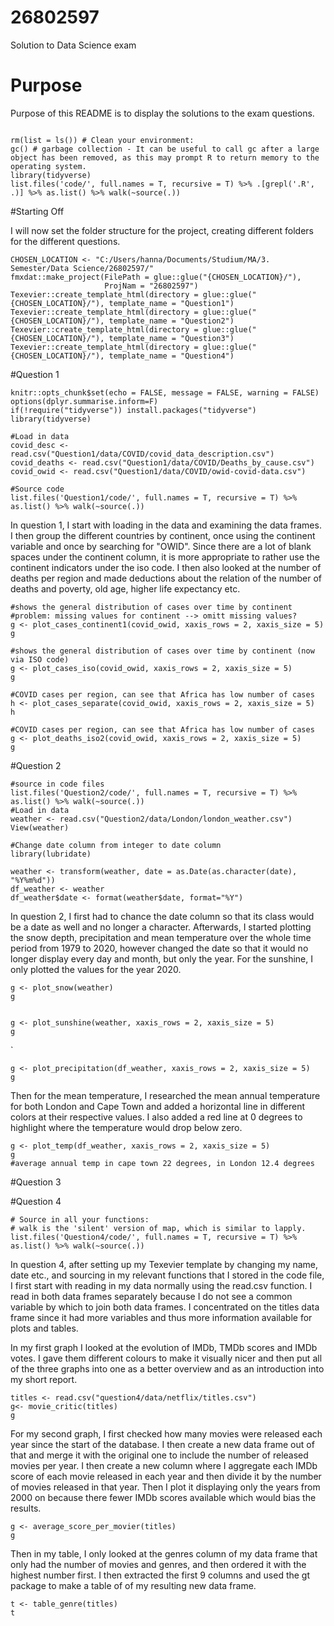 # 26802597
 Solution to Data Science exam

# Purpose

Purpose of this README is to display the solutions to the exam questions.


```{r}

rm(list = ls()) # Clean your environment:
gc() # garbage collection - It can be useful to call gc after a large object has been removed, as this may prompt R to return memory to the operating system.
library(tidyverse)
list.files('code/', full.names = T, recursive = T) %>% .[grepl('.R', .)] %>% as.list() %>% walk(~source(.))
```
#Starting Off

I will now set the folder structure for the project, creating different folders for the different questions. 

```{r, eval = F}
CHOSEN_LOCATION <- "C:/Users/hanna/Documents/Studium/MA/3. Semester/Data Science/26802597/"
fmxdat::make_project(FilePath = glue::glue("{CHOSEN_LOCATION}/"), 
                     ProjNam = "26802597")
Texevier::create_template_html(directory = glue::glue("{CHOSEN_LOCATION}/"), template_name = "Question1")
Texevier::create_template_html(directory = glue::glue("{CHOSEN_LOCATION}/"), template_name = "Question2")
Texevier::create_template_html(directory = glue::glue("{CHOSEN_LOCATION}/"), template_name = "Question3")
Texevier::create_template_html(directory = glue::glue("{CHOSEN_LOCATION}/"), template_name = "Question4")
```
#Question 1 

```{r setup, include=FALSE}
knitr::opts_chunk$set(echo = FALSE, message = FALSE, warning = FALSE)
options(dplyr.summarise.inform=F)
if(!require("tidyverse")) install.packages("tidyverse")
library(tidyverse)
```


```{r}
#Load in data
covid_desc <- read.csv("Question1/data/COVID/covid_data_description.csv")
covid_deaths <- read.csv("Question1/data/COVID/Deaths_by_cause.csv")
covid_owid <- read.csv("Question1/data/COVID/owid-covid-data.csv")

#Source code
list.files('Question1/code/', full.names = T, recursive = T) %>% as.list() %>% walk(~source(.))
```


In question 1, I start with loading in the data and examining the data frames. I then group the different countries by continent, once using the continent variable and once by searching for "OWID". Since there are a lot of blank spaces under the continent column, it is more appropriate to rather use the continent indicators under the iso code. I then also looked at the number of deaths per region and made deductions about the relation of the number of deaths and poverty, old age, higher life expectancy etc. 

```{r, warning =  FALSE, fig.align = 'center', fig.cap = "Total Covid cases.\\label{Figure1}", fig.ext = 'png', fig.height = 5, fig.width = 7}
#shows the general distribution of cases over time by continent 
#problem: missing values for continent --> omitt missing values?
g <- plot_cases_continent1(covid_owid, xaxis_rows = 2, xaxis_size = 5)
g
```

```{r,  warning =  FALSE, fig.align = 'center', fig.cap = "Total Covid Cases.\\label{Figure2}", fig.ext = 'png', fig.height = 5, fig.width = 7}
#shows the general distribution of cases over time by continent (now via ISO code)
g <- plot_cases_iso(covid_owid, xaxis_rows = 2, xaxis_size = 5)
g
```

```{r,  warning =  FALSE, fig.align = 'center', fig.cap = "Total Covid Cases.\\label{Figure3}", fig.ext = 'png', fig.height = 5, fig.width = 7}
#COVID cases per region, can see that Africa has low number of cases 
h <- plot_cases_separate(covid_owid, xaxis_rows = 2, xaxis_size = 5)
h

```

```{r,  warning =  FALSE, fig.align = 'center', fig.cap = "Total Covid Cases.\\label{Figure5}", fig.ext = 'png', fig.height = 5, fig.width = 7}
#COVID cases per region, can see that Africa has low number of cases 
g <- plot_deaths_iso2(covid_owid, xaxis_rows = 2, xaxis_size = 5)
g

```



#Question 2

```{r}
#source in code files
list.files('Question2/code/', full.names = T, recursive = T) %>% as.list() %>% walk(~source(.))
#Load in data
weather <- read.csv("Question2/data/London/london_weather.csv")
View(weather)

#Change date column from integer to date column
library(lubridate)

weather <- transform(weather, date = as.Date(as.character(date), "%Y%m%d"))
df_weather <- weather
df_weather$date <- format(weather$date, format="%Y")
```
In question 2, I first had to chance the date column so that its class would be a date as well and no longer a character. Afterwards, I started plotting the snow depth, precipitation and mean temperature over the whole time period from 1979 to 2020, however changed the date so that it would no longer display every day and month, but only the year. For the sunshine, I only plotted the values for the year 2020. 

```{r,  warning =  FALSE, fig.align = 'center', fig.cap = "Snow Depth in London.\\label{Figure1}", fig.ext = 'png', fig.height = 5, fig.width = 7}
g <- plot_snow(weather)
g
```

```{r,  warning =  FALSE, fig.align = 'center', fig.cap = "Sunshine in London in 2020.\\label{Figure2}", fig.ext = 'png', fig.height = 5, fig.width = 7}

g <- plot_sunshine(weather, xaxis_rows = 2, xaxis_size = 5)
g
```

`

```{r, warning =  FALSE, fig.align = 'center', fig.cap = "Rain in London.\\label{Figure3}", fig.ext = 'png', fig.height = 5, fig.width = 7}
g <- plot_precipitation(df_weather, xaxis_rows = 2, xaxis_size = 5)
g
```

Then for the mean temperature, I researched the mean annual temperature for both London and Cape Town and added a horizontal line in different colors at their respective values. I also added a red line at 0 degrees to highlight where the temperature would drop below zero. 

```{r, warning =  FALSE, fig.align = 'center', fig.cap = "Temperature in London.\\label{Figure4}", fig.ext = 'png', fig.height = 5, fig.width = 7}
g <- plot_temp(df_weather, xaxis_rows = 2, xaxis_size = 5)
g
#average annual temp in cape town 22 degrees, in London 12.4 degrees
```


#Question 3




#Question 4

```{r}
# Source in all your functions:
# walk is the 'silent' version of map, which is similar to lapply.
list.files('Question4/code/', full.names = T, recursive = T) %>% as.list() %>% walk(~source(.))
```


In question 4, after setting up my Texevier template by changing my name, date etc., and sourcing in my relevant functions that I stored in the code file, I first start with reading in my data normally using the read.csv function. I read in both data frames separately because I do not see a common variable by which to join both data frames. I concentrated on the titles data frame since it had more variables and thus more information available for plots and tables. 

In my first graph I looked at the evolution of IMDb, TMDb scores and IMDb votes. I gave them different colours to make it visually nicer and then put all of the three graphs into one as a better overview and as an introduction into my short report. 

```{r,  warning =  FALSE, fig.align = 'center', fig.cap = "Evolution of Movie Critique.\\label{Figure1}", fig.ext = 'png', fig.height = 5, fig.width = 7}
titles <- read.csv("question4/data/netflix/titles.csv")
g<- movie_critic(titles)
g
```

For  my second graph, I first checked how many movies were released each year since the start of the database. I then create a new data frame out of that and merge it with the original one to include the number of released movies per year. I then create a new column where I aggregate each IMDb score of each movie released in each year and then divide it by the number of movies released in that year. Then I plot it displaying only the years from 2000 on because there fewer IMDb scores available which would bias the results. 

```{r,  warning =  FALSE, fig.align = 'center', fig.cap = "Average IMDb Score.\\label{Figure2}", fig.ext = 'png', fig.height = 5, fig.width = 7}
g <- average_score_per_movier(titles)
g
```

Then in my table, I only looked at the genres column of my data frame that only had the number of movies and genres, and then ordered it with the highest number first. I then extracted the first 9 columns and used the gt package to make a table of of my resulting new data frame. 

```{r,  warning =  FALSE, fig.align = 'center', fig.cap = "Most Popular Movie Genres.\\label{Figure3}", fig.ext = 'png', fig.height = 5, fig.width = 7}
t <- table_genre(titles)
t
```